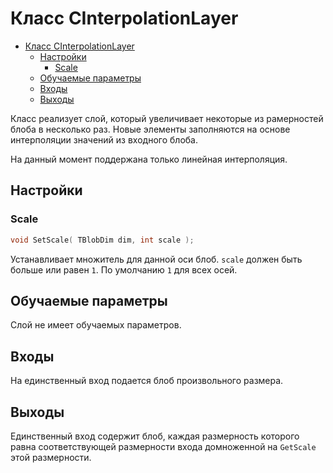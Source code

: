 # Класс CInterpolationLayer

<!-- TOC -->

- [Класс CInterpolationLayer](#класс-cinterpolationlayer)
    - [Настройки](#настройки)
        - [Scale](#scale)
    - [Обучаемые параметры](#обучаемые-параметры)
    - [Входы](#входы)
    - [Выходы](#выходы)

<!-- /TOC -->

Класс реализует слой, который увеличивает некоторые из рамерностей блоба в несколько раз. Новые элементы заполняются на основе интерполяции значений из входного блоба.

На данный момент поддержана только линейная интерполяция.

## Настройки

### Scale

```c++
void SetScale( TBlobDim dim, int scale );
```

Устанавливает множитель для данной оси блоб. `scale` должен быть больше или равен `1`. По умолчанию `1` для всех осей.

## Обучаемые параметры

Слой не имеет обучаемых параметров.

## Входы

На единственный вход подается блоб произвольного размера.

## Выходы

Единственный вход содержит блоб, каждая размерность которого равна соответствующей размерности входа домноженной на `GetScale` этой размерности.
